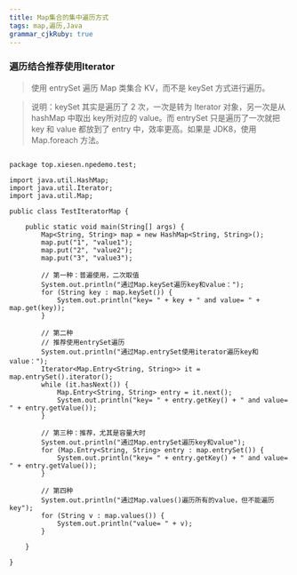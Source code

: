 ```yaml
---
title: Map集合的集中遍历方式
tags: map,遍历,Java
grammar_cjkRuby: true
---
```


### 遍历结合推荐使用Iterator

> 使用 entrySet 遍历 Map 类集合 KV，而不是 keySet 方式进行遍历。

>说明：keySet 其实是遍历了 2 次，一次是转为 Iterator 对象，另一次是从 hashMap 中取出 key所对应的 value。而 entrySet 只是遍历了一次就把 key 和 value 都放到了 entry 中，效率更高。如果是 JDK8，使用 Map.foreach 方法。

``` stylus

package top.xiesen.npedemo.test;

import java.util.HashMap;
import java.util.Iterator;
import java.util.Map;

public class TestIteratorMap {

	public static void main(String[] args) {
		Map<String, String> map = new HashMap<String, String>();
		map.put("1", "value1");
		map.put("2", "value2");
		map.put("3", "value3");

		// 第一种：普遍使用，二次取值
		System.out.println("通过Map.keySet遍历key和value：");
		for (String key : map.keySet()) {
			System.out.println("key= " + key + " and value= " + map.get(key));
		}

		// 第二种
		// 推荐使用entrySet遍历
		System.out.println("通过Map.entrySet使用iterator遍历key和value：");
		Iterator<Map.Entry<String, String>> it = map.entrySet().iterator();
		while (it.hasNext()) {
			Map.Entry<String, String> entry = it.next();
			System.out.println("key= " + entry.getKey() + " and value= " + entry.getValue());
		}

		// 第三种：推荐，尤其是容量大时
		System.out.println("通过Map.entrySet遍历key和value");
		for (Map.Entry<String, String> entry : map.entrySet()) {
			System.out.println("key= " + entry.getKey() + " and value= " + entry.getValue());
		}

		// 第四种
		System.out.println("通过Map.values()遍历所有的value，但不能遍历key");
		for (String v : map.values()) {
			System.out.println("value= " + v);
		}

	}

}

```

